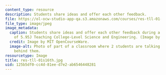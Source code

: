```yaml
---
content_type: resource
description: Students share ideas and offer each other feedback.
file: https://ol-ocw-studio-app-qa.s3.amazonaws.com/courses/res-tll-01-guidelines-for-teaching-mit-and-beyond-spring-2016/125b5df0cc4d81eed7e2ab6546448281_res-tll-01s16-th.jpg
file_type: image/jpeg
image_metadata:
  caption: Students share ideas and offer each other feedback during a class session
    of 5.95J Teaching College-Level Science and Engineering. (Image by MIT OpenCourseWare.)
  credit: Image by MIT OpenCourseWare.
  image-alt: Photo of part of a classroom where 2 students are talking and more students
    behind them.
resourcetype: Image
title: res-tll-01s16th.jpg
uid: 125b5df0-cc4d-81ee-d7e2-ab6546448281
---
```

